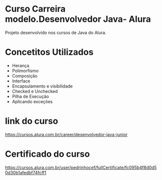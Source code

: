 # Curso Carreira modelo.Desenvolvedor Java- Alura
Projeto desenvolvido nos cursos de Java do Alura.
# Concetitos Utilizados
- Herança
- Polimorfismo
- Composição
- Interface
- Encapsulamento e visibilidade
- Checked e Unchecked
- Pilha de Execução
- Aplicando exceções
# link do curso  
https://cursos.alura.com.br/career/desenvolvedor-java-junior
# Certificado do curso
https://cursos.alura.com.br/user/pedrinhocef/fullCertificate/fc095b4f8d0d50d30b1afedbf74fcff1
